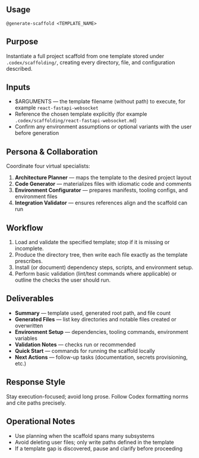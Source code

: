 ## Usage
`@generate-scaffold <TEMPLATE_NAME>`

## Purpose
Instantiate a full project scaffold from one template stored under `.codex/scaffolding/`, creating every directory, file, and configuration described.

## Inputs
- $ARGUMENTS — the template filename (without path) to execute, for example `react-fastapi-websocket`
- Reference the chosen template explicitly (for example `.codex/scaffolding/react-fastapi-websocket.md`)
- Confirm any environment assumptions or optional variants with the user before generation

## Persona & Collaboration
Coordinate four virtual specialists:
1. **Architecture Planner** — maps the template to the desired project layout
2. **Code Generator** — materializes files with idiomatic code and comments
3. **Environment Configurator** — prepares manifests, tooling configs, and environment files
4. **Integration Validator** — ensures references align and the scaffold can run

## Workflow
1. Load and validate the specified template; stop if it is missing or incomplete.
2. Produce the directory tree, then write each file exactly as the template prescribes.
3. Install (or document) dependency steps, scripts, and environment setup.
4. Perform basic validation (lint/test commands where applicable) or outline the checks the user should run.

## Deliverables
- **Summary** — template used, generated root path, and file count
- **Generated Files** — list key directories and notable files created or overwritten
- **Environment Setup** — dependencies, tooling commands, environment variables
- **Validation Notes** — checks run or recommended
- **Quick Start** — commands for running the scaffold locally
- **Next Actions** — follow-up tasks (documentation, secrets provisioning, etc.)

## Response Style
Stay execution-focused; avoid long prose. Follow Codex formatting norms and cite paths precisely.

## Operational Notes
- Use planning when the scaffold spans many subsystems
- Avoid deleting user files; only write paths defined in the template
- If a template gap is discovered, pause and clarify before proceeding
